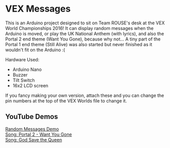 # VEX Messages

This is an Arduino project designed to sit on Team ROUSE's desk at the VEX World Championships 2016!
It can display random messages when the Arduino is moved, or play the UK National Anthem (with lyrics), and also the Portal 2 end theme (Want You Gone), because why not...
A tiny part of the Portal 1 end theme (Still Alive) was also started but never finished as it wouldn't fit on the Arduino :(

Hardware Used:
* Arduino Nano
* Buzzer
* Tilt Switch
* 16x2 LCD screen

If you fancy making your own version, attach these and you can change the pin numbers at the top of the VEX Worlds file to change it.

## YouTube Demos
[Random Messages Demo](https://www.youtube.com/watch?v=dH2LjDjBFD0)<br>
[Song:  Portal 2 - Want You Gone](https://www.youtube.com/watch?v=VnVuRkVTRmQ)<br>
[Song:  God Save the Queen](https://www.youtube.com/watch?v=BicbzdBrpiw)
